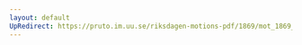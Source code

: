 ```yaml
---
layout: default
UpRedirect: https://pruto.im.uu.se/riksdagen-motions-pdf/1869/mot_1869__ak__30/mot_1869__ak__30-001.pdf
---
```

